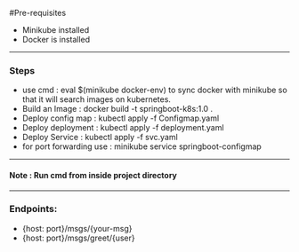 #Pre-requisites
* Minikube installed 
* Docker is installed 

___________
### Steps
* use cmd : eval $(minikube docker-env) to sync docker with minikube so that it will search images on kubernetes.
* Build an Image : docker build -t springboot-k8s:1.0 .
* Deploy config map :  kubectl apply -f Configmap.yaml
* Deploy deployment : kubectl apply -f deployment.yaml
* Deploy Service : kubectl apply -f svc.yaml
* for port forwarding use : minikube service springboot-configmap

***

#### Note : Run cmd from inside project directory

****
### Endpoints: 
* {host: port}/msgs/{your-msg}
* {host: port}/msgs/greet/{user}